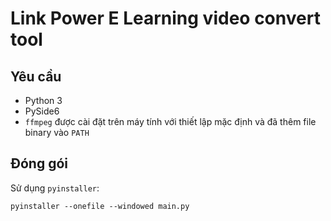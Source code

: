 # Link Power E Learning video convert tool

## Yêu cầu

- Python 3
- PySide6
- `ffmpeg` được cài đặt trên máy tính với thiết lập mặc định và đã thêm file binary vào `PATH`

## Đóng gói

Sử dụng `pyinstaller`:


```
pyinstaller --onefile --windowed main.py
```
